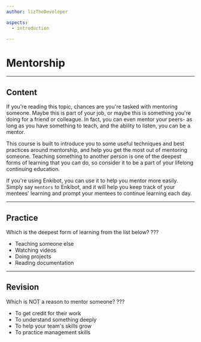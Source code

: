 ```yaml
---
author: lizTheDeveloper

aspects:
  - introduction

---
```

# Mentorship
---
## Content

If you're reading this topic, chances are you're tasked with mentoring someone. Maybe this is part of your job, or maybe this is something you're doing for a friend or colleague. In fact, you can even mentor your peers- as long as you have something to teach, and the ability to listen, you can be a mentor.

This course is built to introduce you to some useful techniques and best practices around mentorship, and help you get the most out of mentoring someone. Teaching something to another person is one of the deepest forms of learning that you can do, so consider it to be a part of your lifelong continuing education.

If you're using Enkibot, you can use it to help you mentor more easily. Simply say `mentors` to Enkibot, and it will help you keep track of your mentees' learning and prompt your mentees to continue learning each day.

---
## Practice

Which is the deepest form of learning from the list below? ???

* Teaching someone else
* Watching videos
* Doing projects
* Reading documentation

---
## Revision

Which is NOT a reason to mentor someone?
???

* To get credit for their work
* To understand something deeply
* To help your team's skills grow
* To practice management skills
